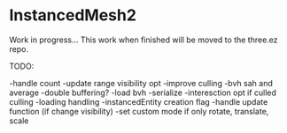 # InstancedMesh2

Work in progress...
This work when finished will be moved to the three.ez repo.

TODO:

-handle count
-update range visibility opt
-improve culling
-bvh sah and average
-double buffering?
-load bvh
-serialize
-interesction opt if culled culling
-loading handling 
-instancedEntity creation flag
-handle update function (if change visibility)
-set custom mode if only rotate, translate, scale